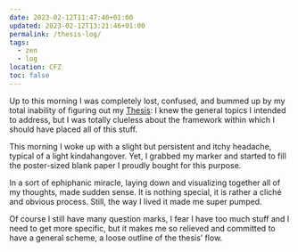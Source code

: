 ```yaml
---
date: 2023-02-12T11:47:40+01:00
updated: 2023-02-12T13:21:46+01:00
permalink: /thesis-log/
tags:
  - zen
  - log
location: CFZ
toc: false
---
```

Up to this morning I was completely lost, confused, and bummed up by my total inability of figuring out my [Thesis](Computer%20Sciences%20Are%20Social%20Sciences.md): I knew the general topics I intended to address, but I was totally clueless about the framework within which I should have placed all of this stuff.

This morning I woke up with a slight but persistent and itchy headache, typical of a light kindahangover. Yet, I grabbed my marker and started to fill the poster-sized blank paper I proudly bought for this purpose.

In a sort of ephiphanic miracle, laying down and visualizing together all of my thoughts, made sudden sense. It is nothing special, it is rather a cliché and obvious process. Still, the way I lived it made me super pumped.

Of course I still have many question marks, I fear I have too much stuff and I need to get more specific, but it makes me so relieved and committed to have a general scheme, a loose outline of the thesis’ flow.
